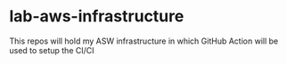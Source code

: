 # lab-aws-infrastructure
This repos will hold my ASW infrastructure in which GitHub Action will be used to setup the CI/CI 
